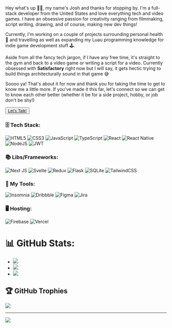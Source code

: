 <p>Hey what's up 👋🏼, my name's Josh and thanks for stopping by. I'm a full-stack developer from the United States and love everything tech and video games. I have an obsessive passion for creativity ranging from filmmaking, script writing, drawing, and of course, making new dev things!
</p>

<p>Currently, I'm working on a couple of projects surrounding personal health 💪 and travelling as well as expanding my Luau programming knowledge for indie game development stuff 🕹️.
</p>

<p>Aside from all the fancy tech jargon, if I have any free time, it's straight to the gym and back to a video game or writing a script for a video. Currently obsessed with <strong>Satisfactory</strong> right now but I will say, it gets hectic trying to build things architecturally sound in that game 😅
</p>

<p>Soooo ya! That's about it for now and thank you for taking the time to get to know me a little more. If you've made it this far, let's connect so we can get to know each other better (whether it be for a side project, hobby, or job don't be shy!)
</p>

<button style="color: red"><a href="mailto:joshua.knox927@gmail.com">Let's Talk!</a></button>

### 🗄️ Tech Stack:
![HTML5](https://img.shields.io/badge/html5-%23E34F26.svg?style=for-the-badge&logo=html5&logoColor=white)
![CSS3](https://img.shields.io/badge/css3-%231572B6.svg?style=for-the-badge&logo=css3&logoColor=white)
![JavaScript](https://img.shields.io/badge/javascript-%23323330.svg?style=for-the-badge&logo=javascript&logoColor=%23F7DF1E)
![TypeScript](https://img.shields.io/badge/typescript-%23007ACC.svg?style=for-the-badge&logo=typescript&logoColor=white)
![React](https://img.shields.io/badge/react-%2320232a.svg?style=for-the-badge&logo=react&logoColor=%2361DAFB)
![React Native](https://img.shields.io/badge/react_native-%2320232a.svg?style=for-the-badge&logo=react&logoColor=%2361DAFB)
![NodeJS](https://img.shields.io/badge/node.js-6DA55F?style=for-the-badge&logo=node.js&logoColor=white)
![JWT](https://img.shields.io/badge/JWT-black?style=for-the-badge&logo=JSON%20web%20tokens)

### 📚 Libs/Frameworks:
![Next JS](https://img.shields.io/badge/Next-black?style=for-the-badge&logo=next.js&logoColor=white)
![Svelte](https://img.shields.io/badge/svelte-%23f1413d.svg?style=for-the-badge&logo=svelte&logoColor=white)
![Redux](https://img.shields.io/badge/redux-%23593d88.svg?style=for-the-badge&logo=redux&logoColor=white)
![Flask](https://img.shields.io/badge/flask-%23000.svg?style=for-the-badge&logo=flask&logoColor=white)
![SQLite](https://img.shields.io/badge/sqlite-%2307405e.svg?style=for-the-badge&logo=sqlite&logoColor=white)
![TailwindCSS](https://img.shields.io/badge/tailwindcss-%2338B2AC.svg?style=for-the-badge&logo=tailwind-css&logoColor=white)

### 🧰 My Tools:
![Insomnia](https://img.shields.io/badge/Insomnia-black?style=for-the-badge&logo=insomnia&logoColor=5849BE)
![Dribbble](https://img.shields.io/badge/Dribbble-EA4C89?style=for-the-badge&logo=dribbble&logoColor=white)
![Figma](https://img.shields.io/badge/figma-%23F24E1E.svg?style=for-the-badge&logo=figma&logoColor=white)
![Jira](https://img.shields.io/badge/jira-%230A0FFF.svg?style=for-the-badge&logo=jira&logoColor=white)

### 🖥️ Hosting:
![Firebase](https://img.shields.io/badge/firebase-%23039BE5.svg?style=for-the-badge&logo=firebase) 
![Vercel](https://img.shields.io/badge/vercel-%23000000.svg?style=for-the-badge&logo=vercel&logoColor=white)

# 📊 GitHub Stats:
- ![](https://github-readme-stats.vercel.app/api/top-langs/?username=JKnox27&theme=tokyonight&hide_border=false&include_all_commits=true&count_private=true&layout=compact)
- ![](https://github-readme-stats.vercel.app/api?username=JKnox27&theme=tokyonight&hide_border=false&include_all_commits=true&count_private=true)<br/>
- ![](https://github-readme-streak-stats.herokuapp.com/?user=JKnox27&theme=tokyonight&hide_border=false)<br/>

## 🏆 GitHub Trophies
![](https://github-profile-trophy.vercel.app/?username=JKnox27&theme=tokyonight&no-frame=false&no-bg=false&margin-w=4)

---
[![](https://visitcount.itsvg.in/api?id=JKnox27&icon=5&color=6)](https://visitcount.itsvg.in)

<!-- Proudly created with GPRM ( https://gprm.itsvg.in ) -->
